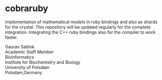 # cobraruby
implementation of mathematical models in ruby bindings and also as shards for the crystal. This repository will be updated regularly for the complete integration. Integrating the C++ ruby bindings also for the compiler to work faster. 

Gaurav Sablok \
Academic Staff Member \
Bioinformatics \
Institute for Biochemistry and Biology \
University of Potsdam \
Potsdam,Germany
